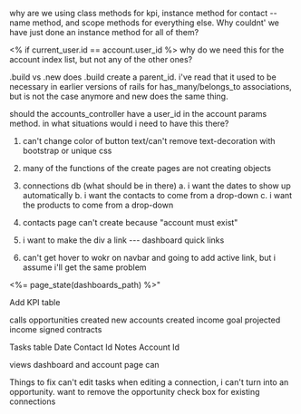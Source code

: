 why are we using class methods for kpi, instance method for contact -- name method, and scope methods for everything else. Why couldnt' we have just done an instance method for all of them? 



<% if current_user.id == account.user_id %>  why do we need this for the account index list, but not any of the other ones? 



.build vs .new 
does .build create a parent_id. i've read that it used to be necessary in earlier versions of rails for has_many/belongs_to associations, but is not the case anymore and new does the same thing. 


should the accounts_controller have a user_id in the account params method. in what situations would i need to have this there? 








1. can't change color of button text/can't remove text-decoration with bootstrap or unique css
2. many of the functions of the create pages are not creating objects 
3. connections db (what should be in there)
	a. i want the dates to show up automatically
	b. i want the contacts to come from a drop-down
	c. i want the products to come from a drop-down

4. contacts page can't create because "account must exist"

5. i want to make the div a link --- dashboard quick links

6. can't get hover to wokr on navbar and going to add active link, but i assume i'll get the same problem


<%= page_state(dashboards_path) %>"


Add KPI table 

calls 
opportunities created 
new accounts created
income goal 
projected income
signed contracts

Tasks table 
Date
Contact Id
Notes 
Account Id 

views dashboard and account page 
can 

Things to fix 
can't edit tasks
when editing a connection, i can't turn into an opportunity. want to remove the opportunity check box for existing connections

